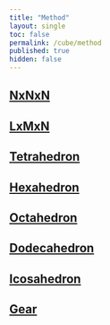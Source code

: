 ```yaml
---
title: "Method"
layout: single
toc: false
permalink: /cube/method
published: true
hidden: false
---
```


<head>
  <base target="_self">
</head>



## [NxNxN](/cube/method/NxNxN)

## [LxMxN](/cube/method/LxMxN)

## [Tetrahedron](/cube/method/tetrahedron)

## [Hexahedron](/cube/method/hexahedron)

## [Octahedron](/cube/method/octahedron)

## [Dodecahedron](/cube/method/dodecahedron)

## [Icosahedron](/cube/method/icosahedron)

## [Gear](/cube/method/gear)

